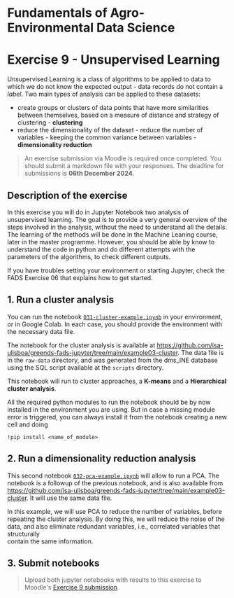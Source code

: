 # Fundamentals of Agro-Environmental Data Science

# Exercise 9 - Unsupervised Learning

Unsupervised Learning is a class of algorithms to be applied to data to which we 
do not know the expected output - data records do not contain a *label*. Two main 
types of analysis can be applied to these datasets:
- create groups or clusters of data points that have more similarities between 
themselves, based on a measure of distance and strategy of clustering - **clustering**
- reduce the dimensionality of the dataset - reduce the number of variables - 
keeping the common variance between variables - **dimensionality reduction**

> An exercise submission via Moodle is required once completed. You should submit 
a markdown file with your responses. The deadline for submissions is **06th December 2024**.

## Description of the exercise

In this exercise you will do in Jupyter Notebook two analysis of unsupervised
learning. The goal is to provide a very general overview of the steps involved 
in the analysis, without the need to understand all the details. The learning
of the methods will be done in the Machine Leaning course, later in the master
programme. However, you should be able by know to understand the code in python
and do different attempts with the parameters of the algorithms, to check different
outputs.

If you have troubles setting your environment or starting Jupyter, check the FADS
Exercise 06 that explains how to get started.

## 1. Run a cluster analysis 

You can run the notebook [`031-cluster-example.ipynb`](https://github.com/isa-ulisboa/greends-fads-jupyter/blob/main/example03-cluster/031-cluster-example.ipynb) in your environment, or 
in Google Colab. In each case, you should provide the environment with the 
necessary data file.

The notebook for the cluster analysis is available at https://github.com/isa-ulisboa/greends-fads-jupyter/tree/main/example03-cluster. The data file is in the `raw-data` 
directory, and was generated from the dms_INE database using the SQL script 
available at the `scripts` directory.

This notebook will run to cluster approaches, a **K-means** and a **Hierarchical cluster
analysis**.

All the required python modules to run the notebook should be by now installed in
the environment you are using. But in case a missing module error is triggered, 
you can always install it from the notebook creating a new cell and doing
```
!pip install <name_of_module>
```

## 2. Run a dimensionality reduction analysis

This second notebook [`032-pca-example.ipynb`](https://github.com/isa-ulisboa/greends-fads-jupyter/blob/main/example03-cluster/032-pca-example.ipynb) will allow to run a PCA. 
The notebook is a followup of the previous notebook, and is also available 
from https://github.com/isa-ulisboa/greends-fads-jupyter/tree/main/example03-cluster. 
It will use the same data file.

In this example, we will use PCA to reduce the number of variables, before repeating 
the cluster analysis. By doing this, we will reduce the noise of the data, and 
also eliminate redundant variables, i.e., correlated variables that structurally  
contain the same information. 

## 3. Submit notebooks
> Upload both jupyter notebooks with results to this exercise to Moodle's [Exercise 9 submission](https://elearning.ulisboa.pt/mod/assign/view.php?id=482290).








